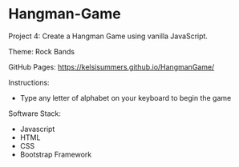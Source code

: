 # Hangman-Game

Project 4: Create a Hangman Game using vanilla JavaScript.

Theme: Rock Bands


GitHub Pages: https://kelsisummers.github.io/HangmanGame/

Instructions:
  - Type any letter of alphabet on your keyboard to begin the game
  
Software Stack:
  - Javascript
  - HTML
  - CSS
  - Bootstrap Framework

